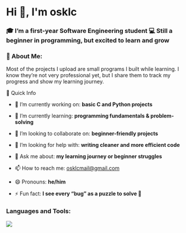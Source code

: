 <h1 align="left">Hi 👋, I'm osklc</h1>
<h3 align="left">🎓 I’m a first-year Software Engineering student 💻 Still a beginner in programming, but excited to learn and grow</h3>

<h3 align="left">🚀 About Me:</h3>
<p align="left">Most of the projects I upload are small programs I built while learning.
I know they’re not very professional yet, but I share them to track my progress and show my learning journey.</p>

📌 Quick Info

- 🔭 I’m currently working on: **basic C and Python projects**

- 🌱 I’m currently learning: **programming fundamentals & problem-solving**

- 👯 I’m looking to collaborate on: **beginner-friendly projects**

- 🤔 I’m looking for help with: **writing cleaner and more efficient code**

- 💬 Ask me about: **my learning journey or beginner struggles**

- 📫 How to reach me: osklcmail@gmail.com

- 😄 Pronouns: **he/him**

- ⚡ Fun fact: **I see every “bug” as a puzzle to solve 🧩**



<h3 align="left">Languages and Tools:</h3>
<p align="left">
  <a href="">
    <img src="https://skillicons.dev/icons?i=git,py,c" />
  </a>
</p>
